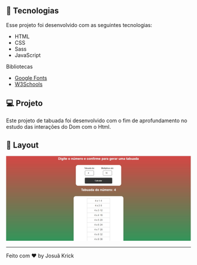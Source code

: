 ## 🚀 Tecnologias

Esse projeto foi desenvolvido com as seguintes tecnologias:

- HTML
- CSS
- Sass
- JavaScript

Bibliotecas

- [Google Fonts](https://fonts.google.com/)
- [W3Schools](https://www.w3schools.com/)


## 💻 Projeto

Este projeto de tabuada foi desenvolvido com o fim de aprofundamento no estudo das interações do Dom com o Html.



## 🔖 Layout
<img src="Captura%20de%20tela%202022-11-10%20193544.jpg">



---

Feito com ♥ by Josuã Krick
